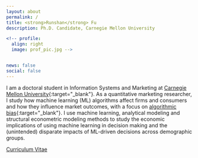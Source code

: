 ```yaml
---
layout: about
permalink: /
title: <strong>Runshan</strong> Fu
description: Ph.D. Candidate, Carnegie Mellon University

<!-- profile:
  align: right
  image: prof_pic.jpg -->


news: false
social: false
---
```


I am a doctoral student in Information Systems and Marketing at [Carnegie Mellon University](https://www.cmu.edu/){:target="\_blank"}. As a quantitative marketing researcher, I study how machine learning (ML) algorithms affect firms and consumers and how they influence market outcomes, with a focus on [algorithmic bias](https://en.wikipedia.org/wiki/Algorithmic_bias){:target="\_blank"}. I use machine learning, analytical modeling and structural econometric modeling methods to study the economic implications of using machine learning in decision making and the (unintended) disparate impacts of ML-driven decisions across demographic groups.


<a class="page-link" href="https://runshanfu.com/assets/pdf/cv.pdf">Curriculum Vitae</a>



<!-- Link to your social media connections, too. This theme is set up to use [Font Awesome icons](http://fortawesome.github.io/Font-Awesome/){:target="\_blank"} and [Academicons](https://jpswalsh.github.io/academicons/){:target="\_blank"}, like the ones below. Add your Facebook, Twitter, LinkedIn, Google Scholar, or just disable all of them. -->
